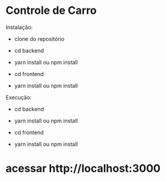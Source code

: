 # Controle de Carro

Instalação:

  - clone do repositório
  
  - cd backend
  - yarn install ou npm install
  
  - cd frontend
  - yarn install ou npm install
  
  
Execução:

  - cd backend
  - yarn install ou npm install
  
  - cd frontend
  - yarn install ou npm install
  

# acessar http://localhost:3000
